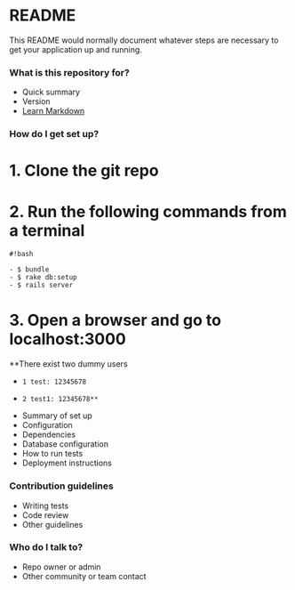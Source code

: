 # README #

This README would normally document whatever steps are necessary to get your application up and running.

### What is this repository for? ###

* Quick summary
* Version
* [Learn Markdown](https://bitbucket.org/tutorials/markdowndemo)

### How do I get set up? ###

# 1. Clone the git repo #
# 2. Run the following commands from a terminal #

```
#!bash

- $ bundle
- $ rake db:setup
- $ rails server
```

# 3. Open a browser and go to localhost:3000 #

**There exist two dummy users
*     1 test: 12345678
*     2 test1: 12345678**

* Summary of set up
* Configuration
* Dependencies
* Database configuration
* How to run tests
* Deployment instructions

### Contribution guidelines ###

* Writing tests
* Code review
* Other guidelines

### Who do I talk to? ###

* Repo owner or admin
* Other community or team contact